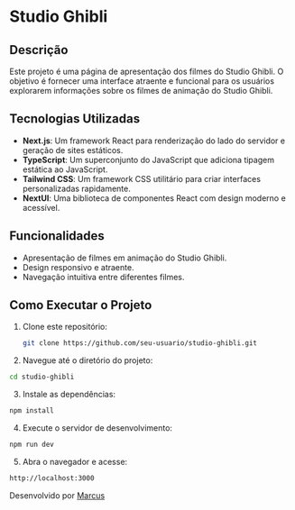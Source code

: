 # Studio Ghibli

## Descrição

Este projeto é uma página de apresentação dos filmes do Studio Ghibli. O objetivo é fornecer uma interface atraente e funcional para os usuários explorarem informações sobre os filmes de animação do Studio Ghibli.

## Tecnologias Utilizadas

- **Next.js**: Um framework React para renderização do lado do servidor e geração de sites estáticos.
- **TypeScript**: Um superconjunto do JavaScript que adiciona tipagem estática ao JavaScript.
- **Tailwind CSS**: Um framework CSS utilitário para criar interfaces personalizadas rapidamente.
- **NextUI**: Uma biblioteca de componentes React com design moderno e acessível.

## Funcionalidades

- Apresentação de filmes em animação do Studio Ghibli.
- Design responsivo e atraente.
- Navegação intuitiva entre diferentes filmes.

## Como Executar o Projeto

1. Clone este repositório:

   ```sh
   git clone https://github.com/seu-usuario/studio-ghibli.git
   ```

2. Navegue até o diretório do projeto:

```sh
cd studio-ghibli
```

3. Instale as dependências:

```sh
npm install
```

4. Execute o servidor de desenvolvimento:

```sh
npm run dev
```

5. Abra o navegador e acesse:

```sh
http://localhost:3000
```

Desenvolvido por [Marcus](https://github.com/silvamaarcus)

